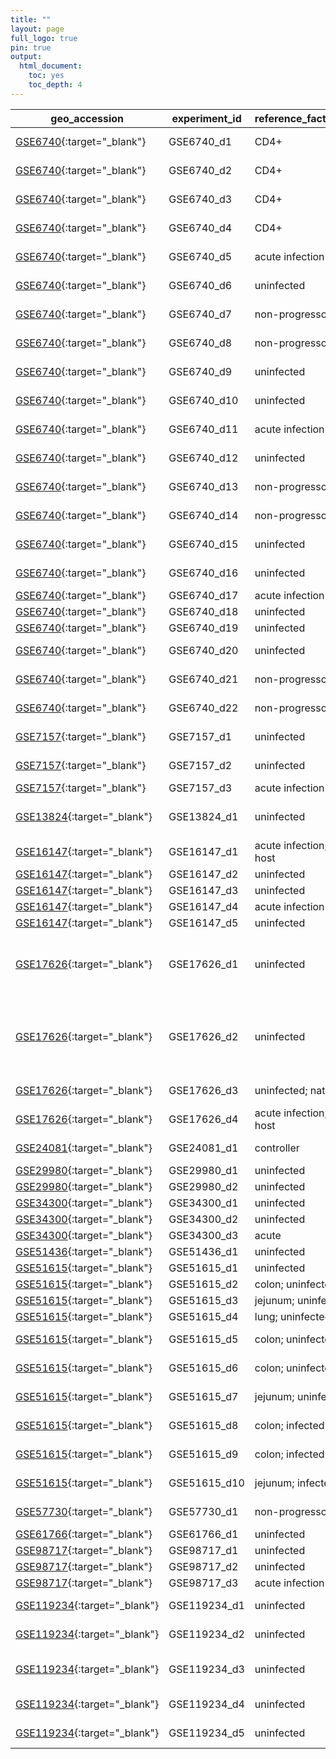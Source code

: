 ```yaml
---
title: ""
layout: page
full_logo: true
pin: true
output:
  html_document:
    toc: yes
    toc_depth: 4
---
```



| geo_accession                                                                               | experiment_id | reference_factor_name         | test_factor_name                  | platform_id | num_samples | num_samples_per_group                                                                                                                 |
| ------------------------------------------------------------------------------------------- | ------------- | ----------------------------- | --------------------------------- | ----------- | ----------- | ------------------------------------------------------------------------------------------------------------------------------------- |
| [GSE6740](https://www.ncbi.nlm.nih.gov/geo/query/acc.cgi?acc=GSE6740){:target="_blank"}     | GSE6740_d1    | CD4+                          | CD8+                              | GPL96       | 10          | 5 CD4 acute; 5 CD8 acute                                                                                                              |
| [GSE6740](https://www.ncbi.nlm.nih.gov/geo/query/acc.cgi?acc=GSE6740){:target="_blank"}     | GSE6740_d2    | CD4+                          | CD8+                              | GPL96       | 10          | 5 CD4 chronic; 5 CD8 chronic                                                                                                          |
| [GSE6740](https://www.ncbi.nlm.nih.gov/geo/query/acc.cgi?acc=GSE6740){:target="_blank"}     | GSE6740_d3    | CD4+                          | CD8+                              | GPL96       | 10          | 5 CD4 uninfected; 5 CD8 uninfected                                                                                                    |
| [GSE6740](https://www.ncbi.nlm.nih.gov/geo/query/acc.cgi?acc=GSE6740){:target="_blank"}     | GSE6740_d4    | CD4+                          | CD8+                              | GPL96       | 10          | 5 CD4 non-progressor; 5 CD8 non-progressor                                                                                            |
| [GSE6740](https://www.ncbi.nlm.nih.gov/geo/query/acc.cgi?acc=GSE6740){:target="_blank"}     | GSE6740_d5    | acute infection               | chronic infection                 | GPL96       | 10          | 5 CD4 acute; 5 CD4 chronic                                                                                                            |
| [GSE6740](https://www.ncbi.nlm.nih.gov/geo/query/acc.cgi?acc=GSE6740){:target="_blank"}     | GSE6740_d6    | uninfected                    | acute infection                   | GPL96       | 10          | 5 CD4 uninfected; 5 CD4 acute                                                                                                         |
| [GSE6740](https://www.ncbi.nlm.nih.gov/geo/query/acc.cgi?acc=GSE6740){:target="_blank"}     | GSE6740_d7    | non-progressor                | acute infection                   | GPL96       | 10          | 5 CD4 non-progressor; 5 CD4 acute                                                                                                     |
| [GSE6740](https://www.ncbi.nlm.nih.gov/geo/query/acc.cgi?acc=GSE6740){:target="_blank"}     | GSE6740_d8    | non-progressor                | chronic infection                 | GPL96       | 10          | 5 CD4 non-progressor; 5 CD4 chronic                                                                                                   |
| [GSE6740](https://www.ncbi.nlm.nih.gov/geo/query/acc.cgi?acc=GSE6740){:target="_blank"}     | GSE6740_d9    | uninfected                    | chronic infection                 | GPL96       | 10          | 5 CD4 uninfected; 5 CD4 chronic                                                                                                       |
| [GSE6740](https://www.ncbi.nlm.nih.gov/geo/query/acc.cgi?acc=GSE6740){:target="_blank"}     | GSE6740_d10   | uninfected                    | non-progressor                    | GPL96       | 10          | 5 CD4 uninfected; 5 CD4 non-progressor                                                                                                |
| [GSE6740](https://www.ncbi.nlm.nih.gov/geo/query/acc.cgi?acc=GSE6740){:target="_blank"}     | GSE6740_d11   | acute infection               | chronic infection                 | GPL96       | 10          | 5 CD8 acute; 5 CD8 chronic                                                                                                            |
| [GSE6740](https://www.ncbi.nlm.nih.gov/geo/query/acc.cgi?acc=GSE6740){:target="_blank"}     | GSE6740_d12   | uninfected                    | acute infection                   | GPL96       | 10          | 5 CD8 uninfected; 5 CD8 acute                                                                                                         |
| [GSE6740](https://www.ncbi.nlm.nih.gov/geo/query/acc.cgi?acc=GSE6740){:target="_blank"}     | GSE6740_d13   | non-progressor                | acute infection                   | GPL96       | 10          | 5 CD8 non-progressor; 5 CD8 acute                                                                                                     |
| [GSE6740](https://www.ncbi.nlm.nih.gov/geo/query/acc.cgi?acc=GSE6740){:target="_blank"}     | GSE6740_d14   | non-progressor                | chronic infection                 | GPL96       | 10          | 5 CD8 non-progressor; 5 CD8 chronic                                                                                                   |
| [GSE6740](https://www.ncbi.nlm.nih.gov/geo/query/acc.cgi?acc=GSE6740){:target="_blank"}     | GSE6740_d15   | uninfected                    | chronic infection                 | GPL96       | 10          | 5 CD8 uninfected; 5 CD8 chronic                                                                                                       |
| [GSE6740](https://www.ncbi.nlm.nih.gov/geo/query/acc.cgi?acc=GSE6740){:target="_blank"}     | GSE6740_d16   | uninfected                    | non-progressor                    | GPL96       | 10          | 5 CD8 uninfected; 5 CD8 non-progressor                                                                                                |
| [GSE6740](https://www.ncbi.nlm.nih.gov/geo/query/acc.cgi?acc=GSE6740){:target="_blank"}     | GSE6740_d17   | acute infection               | chronic infection                 | GPL96       | 20          | 10 acute; 10 chronic                                                                                                                  |
| [GSE6740](https://www.ncbi.nlm.nih.gov/geo/query/acc.cgi?acc=GSE6740){:target="_blank"}     | GSE6740_d18   | uninfected                    | acute infection                   | GPL96       | 20          | 10 uninfected; 10 acute                                                                                                               |
| [GSE6740](https://www.ncbi.nlm.nih.gov/geo/query/acc.cgi?acc=GSE6740){:target="_blank"}     | GSE6740_d19   | uninfected                    | chronic infection                 | GPL96       | 20          | 10 uninfected; 10 chronic                                                                                                             |
| [GSE6740](https://www.ncbi.nlm.nih.gov/geo/query/acc.cgi?acc=GSE6740){:target="_blank"}     | GSE6740_d20   | uninfected                    | non-progressor                    | GPL96       | 20          | 10 uninfected; 10 non-progressor                                                                                                      |
| [GSE6740](https://www.ncbi.nlm.nih.gov/geo/query/acc.cgi?acc=GSE6740){:target="_blank"}     | GSE6740_d21   | non-progressor                | acute infection                   | GPL96       | 20          | 10 non-progressor; 10 acute                                                                                                           |
| [GSE6740](https://www.ncbi.nlm.nih.gov/geo/query/acc.cgi?acc=GSE6740){:target="_blank"}     | GSE6740_d22   | non-progressor                | chronic infection                 | GPL96       | 20          | 10 non-progressor; 10 chronic                                                                                                         |
| [GSE7157](https://www.ncbi.nlm.nih.gov/geo/query/acc.cgi?acc=GSE7157){:target="_blank"}     | GSE7157_d1    | uninfected                    | acute infection                   | GPL3535     | 14          | 7 at baseline prior to infection; 7 week 2                                                                                            |
| [GSE7157](https://www.ncbi.nlm.nih.gov/geo/query/acc.cgi?acc=GSE7157){:target="_blank"}     | GSE7157_d2    | uninfected                    | chronic infection                 | GPL3535     | 14          | 7 at baseline prior to infection; 7 week 20                                                                                           |
| [GSE7157](https://www.ncbi.nlm.nih.gov/geo/query/acc.cgi?acc=GSE7157){:target="_blank"}     | GSE7157_d3    | acute infection               | chronic infection                 | GPL3535     | 14          | 7 week 2; 7 week 20                                                                                                                   |
| [GSE13824](https://www.ncbi.nlm.nih.gov/geo/query/acc.cgi?acc=GSE13824){:target="_blank"}   | GSE13824_d1   | uninfected                    | infected                          | GPL3535     | 36          | 9 uninfected (18 samples) and 9 infected (18 samples) RMs                                                                             |
| [GSE16147](https://www.ncbi.nlm.nih.gov/geo/query/acc.cgi?acc=GSE16147){:target="_blank"}   | GSE16147_d1   | acute infection; natural host | acute infection; non_natural host | GPL3535     | 47          | 25 SM; 22 RM                                                                                                                          |
| [GSE16147](https://www.ncbi.nlm.nih.gov/geo/query/acc.cgi?acc=GSE16147){:target="_blank"}   | GSE16147_d2   | uninfected                    | acute infection                   | GPL3535     | 28          | 3 uninfected; 25 acute                                                                                                             |
| [GSE16147](https://www.ncbi.nlm.nih.gov/geo/query/acc.cgi?acc=GSE16147){:target="_blank"}   | GSE16147_d3   | uninfected                    | chronic infection                 | GPL3535     | 8           | 3 uninfected; 5 chronic                                                                                                            |
| [GSE16147](https://www.ncbi.nlm.nih.gov/geo/query/acc.cgi?acc=GSE16147){:target="_blank"}   | GSE16147_d4   | acute infection               | chronic infection                 | GPL3535     | 30          | 25 acute; 5 chronic                                                                                                                   |
| [GSE16147](https://www.ncbi.nlm.nih.gov/geo/query/acc.cgi?acc=GSE16147){:target="_blank"}   | GSE16147_d5   | uninfected                    | acute infection                   | GPL3535     | 30          | 8 uninfected; 22 acute                                                                                                             |
| [GSE17626](https://www.ncbi.nlm.nih.gov/geo/query/acc.cgi?acc=GSE17626){:target="_blank"}   | GSE17626_d1   | uninfected                    | acute infection                   | GPL3535     | 16          | 4 RMs without SIV infection (8 samples) and 4 RMs SIVmac239-infected (14 dpi; 8 samples)                                              |
| [GSE17626](https://www.ncbi.nlm.nih.gov/geo/query/acc.cgi?acc=GSE17626){:target="_blank"}   | GSE17626_d2   | uninfected                    | acute infection                   | GPL3535     | 12          | 2 SMs prior to infection (FRs and Fuv; 4 samples); 2 SMs at 14 dpi (FRs and FWv; 4 samples); 2 SMs at 30 dpi (Fuv and FWv; 4 samples) |
| [GSE17626](https://www.ncbi.nlm.nih.gov/geo/query/acc.cgi?acc=GSE17626){:target="_blank"}   | GSE17626_d3   | uninfected; natural host      | uninfected; acute                 | GPL3535     | 12          | 4 SM uninfected; 8 RM uninfected                                                                                                |
| [GSE17626](https://www.ncbi.nlm.nih.gov/geo/query/acc.cgi?acc=GSE17626){:target="_blank"}   | GSE17626_d4   | acute infection; natural host | acute infection; non_natural host | GPL3535     | 16          | 8 SM acute; 8 RM acute                                                                                                                |
| [GSE24081](https://www.ncbi.nlm.nih.gov/geo/query/acc.cgi?acc=GSE24081){:target="_blank"}   | GSE24081_d1   | controller                    | chronic infection                 | GPL3921     | 42          | 24 HIV controllers; 18 chronic progressors                                                                                            |
| [GSE29980](https://www.ncbi.nlm.nih.gov/geo/query/acc.cgi?acc=GSE29980){:target="_blank"}   | GSE29980_d1   | uninfected                    | acute infection                   | GPL3535     | 8           | 4 uninfected; 4 acute                                                                                                                 |
| [GSE29980](https://www.ncbi.nlm.nih.gov/geo/query/acc.cgi?acc=GSE29980){:target="_blank"}   | GSE29980_d2   | uninfected                    | chronic infection                 | GPL3535     | 8           | 4 uninfected; 4 chronic                                                                                                               |
| [GSE34300](https://www.ncbi.nlm.nih.gov/geo/query/acc.cgi?acc=GSE34300){:target="_blank"}   | GSE34300_d1   | uninfected                    | acute infection                   | GPL3535     | 6           | 3 uninfected; 3 acute                                                                                                              |
| [GSE34300](https://www.ncbi.nlm.nih.gov/geo/query/acc.cgi?acc=GSE34300){:target="_blank"}   | GSE34300_d2   | uninfected                    | chronic infection                 | GPL3535     | 6           | 3 uninfected; 3 chronic                                                                                                            |
| [GSE34300](https://www.ncbi.nlm.nih.gov/geo/query/acc.cgi?acc=GSE34300){:target="_blank"}   | GSE34300_d3   | acute                    | chronic infection                 | GPL3535     | 6           | 3 acute; 3 chronic                                                                                                                    |
| [GSE51436](https://www.ncbi.nlm.nih.gov/geo/query/acc.cgi?acc=GSE51436){:target="_blank"}   | GSE51436_d1   | uninfected                    | infected                          | GPL3535     | 8           | 3 uninfected; 5 infected                                                                                                              |
| [GSE51615](https://www.ncbi.nlm.nih.gov/geo/query/acc.cgi?acc=GSE51615){:target="_blank"}   | GSE51615_d1   | uninfected                    | infected                          | GPL3535     | 23          | 9 uninfected; 14 infected                                                                                                             |
| [GSE51615](https://www.ncbi.nlm.nih.gov/geo/query/acc.cgi?acc=GSE51615){:target="_blank"}   | GSE51615_d2   | colon; uninfected             | colon; infected                   | GPL3535     | 7           | 3 uninfected; 4 infected                                                                                                              |
| [GSE51615](https://www.ncbi.nlm.nih.gov/geo/query/acc.cgi?acc=GSE51615){:target="_blank"}   | GSE51615_d3   | jejunum; uninfected           | jejunum; infected                 | GPL3535     | 8           | 3 uninfected; 5 infected                                                                                                              |
| [GSE51615](https://www.ncbi.nlm.nih.gov/geo/query/acc.cgi?acc=GSE51615){:target="_blank"}   | GSE51615_d4   | lung; uninfected              | lung; infected                    | GPL3535     | 8           | 3 uninfected; 5 infected                                                                                                              |
| [GSE51615](https://www.ncbi.nlm.nih.gov/geo/query/acc.cgi?acc=GSE51615){:target="_blank"}   | GSE51615_d5   | colon; uninfected             | jejunum; uninfected               | GPL3535     | 6           | 3 colon uninfected; 3 jejunum uninfected                                                                                              |
| [GSE51615](https://www.ncbi.nlm.nih.gov/geo/query/acc.cgi?acc=GSE51615){:target="_blank"}   | GSE51615_d6   | colon; uninfected             | lung; uninfected                  | GPL3535     | 6           | 3 colon uninfected; 3 lung uninfected                                                                                                 |
| [GSE51615](https://www.ncbi.nlm.nih.gov/geo/query/acc.cgi?acc=GSE51615){:target="_blank"}   | GSE51615_d7   | jejunum; uninfected           | lung; uninfected                  | GPL3535     | 6           | 3 jejunum uninfected; 3 lung uninfected                                                                                               |
| [GSE51615](https://www.ncbi.nlm.nih.gov/geo/query/acc.cgi?acc=GSE51615){:target="_blank"}   | GSE51615_d8   | colon; infected               | jejunum; infected                 | GPL3535     | 9           | 4 colon infected; 5 jejunum infected                                                                                                  |
| [GSE51615](https://www.ncbi.nlm.nih.gov/geo/query/acc.cgi?acc=GSE51615){:target="_blank"}   | GSE51615_d9   | colon; infected               | lung; infected                    | GPL3535     | 9           | 4 colon infected; 5 lung infected                                                                                                     |
| [GSE51615](https://www.ncbi.nlm.nih.gov/geo/query/acc.cgi?acc=GSE51615){:target="_blank"}   | GSE51615_d10  | jejunum; infected             | lung; infected                    | GPL3535     | 10          | 5 jejunum infected; 5 lung infected                                                                                                   |
| [GSE57730](https://www.ncbi.nlm.nih.gov/geo/query/acc.cgi?acc=GSE57730){:target="_blank"}   | GSE57730_d1   | non-progressor                | HIV-1 progressor                  | GPL570      | 12          | 5 non-progressor; 7 progressor                                                                                                        |
| [GSE61766](https://www.ncbi.nlm.nih.gov/geo/query/acc.cgi?acc=GSE61766){:target="_blank"}   | GSE61766_d1   | uninfected                    | acute infection                   | GPL3535     | 12          | 6 uninfected; 6 infected                                                                                                              |
| [GSE98717](https://www.ncbi.nlm.nih.gov/geo/query/acc.cgi?acc=GSE98717){:target="_blank"}   | GSE98717_d1   | uninfected                    | acute infection                   | GPL3535     | 8           | 4 uninfected; 4 acute                                                                                                               |
| [GSE98717](https://www.ncbi.nlm.nih.gov/geo/query/acc.cgi?acc=GSE98717){:target="_blank"}   | GSE98717_d2   | uninfected                    | chronic infection                 | GPL3535     | 7           | 4 uninfected; 3 chronic                                                                                                             |
| [GSE98717](https://www.ncbi.nlm.nih.gov/geo/query/acc.cgi?acc=GSE98717){:target="_blank"}   | GSE98717_d3   | acute infection               | chronic infection                 | GPL3535     | 7           | 4 acute; 3 chronic                                                                                                                    |
| [GSE119234](https://www.ncbi.nlm.nih.gov/geo/query/acc.cgi?acc=GSE119234){:target="_blank"} | GSE119234_d1  | uninfected                    | infected                          | GPL21697    | 31          | 18 uninfected; 13 infected                                                                                                            |
| [GSE119234](https://www.ncbi.nlm.nih.gov/geo/query/acc.cgi?acc=GSE119234){:target="_blank"} | GSE119234_d2  | uninfected                    | B-cell germinal; infected         | GPL21697    | 9           | 5 uninfected; 4 infected                                                                                                              |
| [GSE119234](https://www.ncbi.nlm.nih.gov/geo/query/acc.cgi?acc=GSE119234){:target="_blank"} | GSE119234_d3  | uninfected                    | B-cell unswitched; infected       | GPL21697    | 9           | 5 uninfected; 4 infected                                                                                                              |
| [GSE119234](https://www.ncbi.nlm.nih.gov/geo/query/acc.cgi?acc=GSE119234){:target="_blank"} | GSE119234_d4  | uninfected                    | B-cell naive; infected            | GPL21697    | 9           | 5 uninfected; 4 infected                                                                                                              |
| [GSE119234](https://www.ncbi.nlm.nih.gov/geo/query/acc.cgi?acc=GSE119234){:target="_blank"} | GSE119234_d5  | uninfected                    | B-cell memory; infected           | GPL21697    | 9           | 5 uninfected; 4 infected                                                                                                              |
